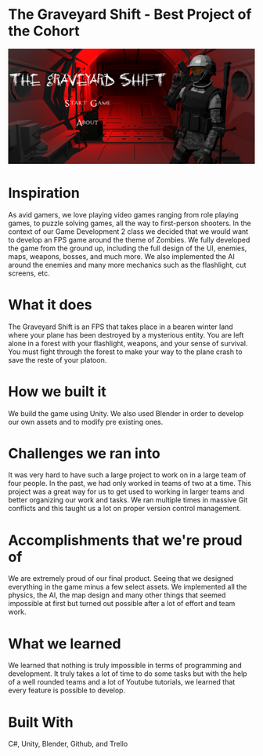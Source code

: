 # The Graveyard Shift - Best Project of the Cohort

<p align="center">
  <img alt="Start Screen Picture" src="/ReadMePictures/MainMenuPicture.png">
</p>

# Inspiration

As avid gamers, we love playing video games ranging from role playing games, to puzzle solving games, all the way to first-person shooters. 
In the context of our Game Development 2 class we decided that we would want to develop an FPS game around the theme of Zombies. We fully developed the game
from the ground up, including the full design of the UI, enemies, maps, weapons, bosses, and much more. We also implemented the AI around the enemies and many more 
mechanics such as the flashlight, cut screens, etc.



# What it does

The Graveyard Shift is an FPS that takes place in a bearen winter land where your plane has been destroyed by a mysterious entity. You are left alone in a forest
with your flashlight, weapons, and your sense of survival. You must fight through the forest to make your way to the plane crash to save the reste of your platoon.


# How we built it

We build the game using Unity. We also used Blender in order to develop our own assets and to modify pre existing ones.



# Challenges we ran into

It was very hard to have such a large project to work on in a large team of four people. In the past, we had only worked in teams of two at a time. This project
was a great way for us to get used to working in larger teams and better organizing our work and tasks. We ran multiple times in massive Git conflicts and this
taught us a lot on proper version control management.



# Accomplishments that we're proud of

We are extremely proud of our final product. Seeing that we designed everything in the game minus a few select assets. We implemented all the physics, the AI, the map design
and many other things that seemed impossible at first but turned out possible after a lot of effort and team work.



# What we learned

We learned that nothing is truly impossible in terms of programming and development. It truly takes a lot of time to do some tasks but with the help of a well rounded
teams and a lot of Youtube tutorials, we learned that every feature is possible to develop.



# Built With

C#, Unity, Blender, Github, and Trello
